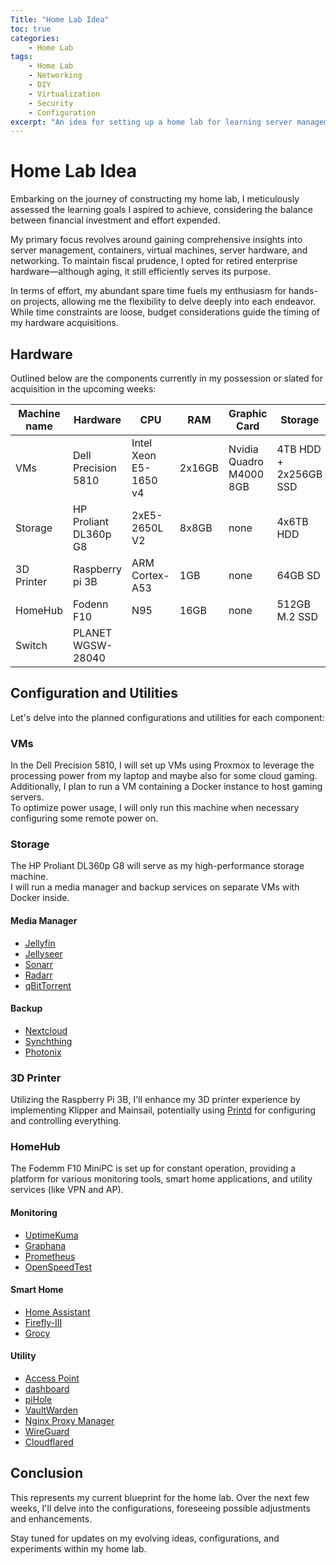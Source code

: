 ```yaml
---
Title: "Home Lab Idea"
toc: true
categories:
    - Home Lab
tags:
    - Home Lab
    - Networking
    - DIY
    - Virtualization
    - Security
    - Configuration
excerpt: "An idea for setting up a home lab for learning server management, networking, and more."
---
```


# Home Lab Idea

Embarking on the journey of constructing my home lab, I meticulously assessed the learning goals I aspired to achieve, considering the balance between financial investment and effort expended.  

My primary focus revolves around gaining comprehensive insights into server management, containers, virtual machines, server hardware, and networking. To maintain fiscal prudence, I opted for retired enterprise hardware—although aging, it still efficiently serves its purpose.  

In terms of effort, my abundant spare time fuels my enthusiasm for hands-on projects, allowing me the flexibility to delve deeply into each endeavor. While time constraints are loose, budget considerations guide the timing of my hardware acquisitions.  

## Hardware

Outlined below are the components currently in my possession or slated for acquisition in the upcoming weeks:  

Machine name | Hardware | CPU | RAM | Graphic Card | Storage
---|---|---|---|---|---
VMs | Dell Precision 5810 | Intel Xeon E5-1650 v4 | 2x16GB | Nvidia Quadro M4000 8GB | 4TB HDD + 2x256GB SSD
Storage | HP Proliant DL360p G8 | 2xE5-2650L V2 | 8x8GB | none | 4x6TB HDD
3D Printer | Raspberry pi 3B | ARM Cortex-A53 | 1GB | none | 64GB SD
HomeHub | Fodenn F10 | N95 | 16GB | none | 512GB M.2 SSD
Switch | PLANET WGSW-28040 | | | |

## Configuration and Utilities

Let's delve into the planned configurations and utilities for each component:

### VMs

In the Dell Precision 5810, I will set up VMs using Proxmox to leverage the processing power from my laptop and maybe also for some cloud gaming.  
Additionally, I plan to run a VM containing a Docker instance to host gaming servers.  
To optimize power usage, I will only run this machine when necessary configuring some remote power on.  

### Storage

The HP Proliant DL360p G8 will serve as my high-performance storage machine.  
I will run a media manager and backup services on separate VMs with Docker inside.  

#### Media Manager

- [Jellyfin](https://jellyfin.org/)
- [Jellyseer](https://github.com/Fallenbagel/jellyseerr)
- [Sonarr](https://sonarr.tv/)
- [Radarr](https://radarr.video/)
- [qBitTorrent](https://www.qbittorrent.org/)

#### Backup

- [Nextcloud](https://nextcloud.com/)
- [Synchthing](https://syncthing.net/)
- [Photonix](https://photonix.org/)

### 3D Printer

Utilizing the Raspberry Pi 3B, I'll enhance my 3D printer experience by implementing Klipper and Mainsail, potentially using [Printd](https://github.com/mkuf/prind) for configuring and controlling everything.

### HomeHub

The Fodemm F10 MiniPC is set up for constant operation, providing a platform for various monitoring tools, smart home applications, and utility services (like VPN and AP).

#### Monitoring

- [UptimeKuma](https://uptime.kuma.pet/)
- [Graphana](https://grafana.com/)
- [Prometheus](https://prometheus.io/)
- [OpenSpeedTest](https://github.com/openspeedtest/Docker-Image)

#### Smart Home

- [Home Assistant](https://www.home-assistant.io/)
- [Firefly-III](https://www.firefly-iii.org/)
- [Grocy](https://github.com/grocy/grocy)

#### Utility

- [Access Point](https://github.com/lakinduakash/linux-wifi-hotspot)
- [dashboard](https://github.com/gethomepage/homepage)
- [piHole](https://pi-hole.net/)
- [VaultWarden](https://github.com/dani-garcia/vaultwarden)
- [Nginx Proxy Manager](https://nginxproxymanager.com/)
- [WireGuard](https://www.wireguard.com/)
- [Cloudflared](https://hub.docker.com/r/cloudflare/cloudflared)

## Conclusion

This represents my current blueprint for the home lab. Over the next few weeks, I'll delve into the configurations, foreseeing possible adjustments and enhancements.

Stay tuned for updates on my evolving ideas, configurations, and experiments within my home lab.
